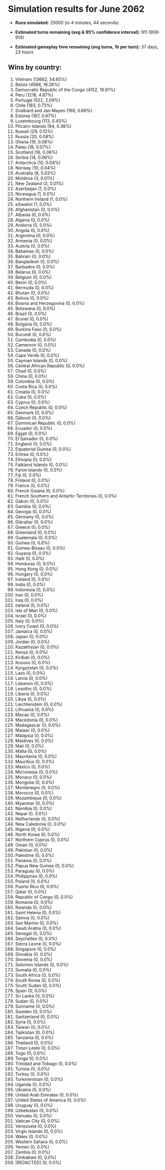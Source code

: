 # Simulation results for June 2062

* **Runs simulated:** 25000 (in 4 minutes, 44 seconds)

* **Estimated turns remaining (avg & 95% confidence interval):** 911 (908-914)

* **Estimated gameplay time remaining (avg turns, 1h per turn):** 37 days, 23 hours

## Wins by country:
1. Vietnam (13662, 54.65%)
2. Belize (4566, 18.26%)
3. Democratic Republic of the Congo (4152, 16.61%)
4. Peru (1218, 4.87%)
5. Portugal (522, 2.09%)
6. Chile (183, 0.73%)
7. Svalbard and Jan Mayen (169, 0.68%)
8. Estonia (167, 0.67%)
9. Luxembourg (113, 0.45%)
10. Pitcairn Islands (94, 0.38%)
11. Kuwait (29, 0.12%)
12. Russia (20, 0.08%)
13. Ghana (19, 0.08%)
14. Palau (18, 0.07%)
15. Scotland (16, 0.06%)
16. Serbia (14, 0.06%)
17. Antarctica (10, 0.04%)
18. Norway (10, 0.04%)
19. Australia (8, 0.03%)
20. Moldova (3, 0.01%)
21. New Zealand (3, 0.01%)
22. Azerbaijan (1, 0.0%)
23. Nicaragua (1, 0.0%)
24. Northern Ireland (1, 0.0%)
25. eSwatini (1, 0.0%)
26. Afghanistan (0, 0.0%)
27. Albania (0, 0.0%)
28. Algeria (0, 0.0%)
29. Andorra (0, 0.0%)
30. Angola (0, 0.0%)
31. Argentina (0, 0.0%)
32. Armenia (0, 0.0%)
33. Austria (0, 0.0%)
34. Bahamas (0, 0.0%)
35. Bahrain (0, 0.0%)
36. Bangladesh (0, 0.0%)
37. Barbados (0, 0.0%)
38. Belarus (0, 0.0%)
39. Belgium (0, 0.0%)
40. Benin (0, 0.0%)
41. Bermuda (0, 0.0%)
42. Bhutan (0, 0.0%)
43. Bolivia (0, 0.0%)
44. Bosnia and Herzegovina (0, 0.0%)
45. Botswana (0, 0.0%)
46. Brazil (0, 0.0%)
47. Brunei (0, 0.0%)
48. Bulgaria (0, 0.0%)
49. Burkina Faso (0, 0.0%)
50. Burundi (0, 0.0%)
51. Cambodia (0, 0.0%)
52. Cameroon (0, 0.0%)
53. Canada (0, 0.0%)
54. Cape Verde (0, 0.0%)
55. Cayman Islands (0, 0.0%)
56. Central African Republic (0, 0.0%)
57. Chad (0, 0.0%)
58. China (0, 0.0%)
59. Colombia (0, 0.0%)
60. Costa Rica (0, 0.0%)
61. Croatia (0, 0.0%)
62. Cuba (0, 0.0%)
63. Cyprus (0, 0.0%)
64. Czech Republic (0, 0.0%)
65. Denmark (0, 0.0%)
66. Djibouti (0, 0.0%)
67. Dominican Republic (0, 0.0%)
68. Ecuador (0, 0.0%)
69. Egypt (0, 0.0%)
70. El Salvador (0, 0.0%)
71. England (0, 0.0%)
72. Equatorial Guinea (0, 0.0%)
73. Eritrea (0, 0.0%)
74. Ethiopia (0, 0.0%)
75. Falkland Islands (0, 0.0%)
76. Faroe Islands (0, 0.0%)
77. Fiji (0, 0.0%)
78. Finland (0, 0.0%)
79. France (0, 0.0%)
80. French Guiana (0, 0.0%)
81. French Southern and Antartic Territories (0, 0.0%)
82. Gabon (0, 0.0%)
83. Gambia (0, 0.0%)
84. Georgia (0, 0.0%)
85. Germany (0, 0.0%)
86. Gibraltar (0, 0.0%)
87. Greece (0, 0.0%)
88. Greenland (0, 0.0%)
89. Guatemala (0, 0.0%)
90. Guinea (0, 0.0%)
91. Guinea-Bissau (0, 0.0%)
92. Guyana (0, 0.0%)
93. Haiti (0, 0.0%)
94. Honduras (0, 0.0%)
95. Hong Kong (0, 0.0%)
96. Hungary (0, 0.0%)
97. Iceland (0, 0.0%)
98. India (0, 0.0%)
99. Indonesia (0, 0.0%)
100. Iran (0, 0.0%)
101. Iraq (0, 0.0%)
102. Ireland (0, 0.0%)
103. Isle of Man (0, 0.0%)
104. Israel (0, 0.0%)
105. Italy (0, 0.0%)
106. Ivory Coast (0, 0.0%)
107. Jamaica (0, 0.0%)
108. Japan (0, 0.0%)
109. Jordan (0, 0.0%)
110. Kazakhstan (0, 0.0%)
111. Kenya (0, 0.0%)
112. Kiribati (0, 0.0%)
113. Kosovo (0, 0.0%)
114. Kyrgyzstan (0, 0.0%)
115. Laos (0, 0.0%)
116. Latvia (0, 0.0%)
117. Lebanon (0, 0.0%)
118. Lesotho (0, 0.0%)
119. Liberia (0, 0.0%)
120. Libya (0, 0.0%)
121. Liechtenstein (0, 0.0%)
122. Lithuania (0, 0.0%)
123. Macao (0, 0.0%)
124. Macedonia (0, 0.0%)
125. Madagascar (0, 0.0%)
126. Malawi (0, 0.0%)
127. Malaysia (0, 0.0%)
128. Maldives (0, 0.0%)
129. Mali (0, 0.0%)
130. Malta (0, 0.0%)
131. Mauritania (0, 0.0%)
132. Mauritius (0, 0.0%)
133. Mexico (0, 0.0%)
134. Micronesia (0, 0.0%)
135. Monaco (0, 0.0%)
136. Mongolia (0, 0.0%)
137. Montenegro (0, 0.0%)
138. Morocco (0, 0.0%)
139. Mozambique (0, 0.0%)
140. Myanmar (0, 0.0%)
141. Namibia (0, 0.0%)
142. Nepal (0, 0.0%)
143. Netherlands (0, 0.0%)
144. New Caledonia (0, 0.0%)
145. Nigeria (0, 0.0%)
146. North Korea (0, 0.0%)
147. Northern Cyprus (0, 0.0%)
148. Oman (0, 0.0%)
149. Pakistan (0, 0.0%)
150. Palestine (0, 0.0%)
151. Panama (0, 0.0%)
152. Papua New Guinea (0, 0.0%)
153. Paraguay (0, 0.0%)
154. Philippines (0, 0.0%)
155. Poland (0, 0.0%)
156. Puerto Rico (0, 0.0%)
157. Qatar (0, 0.0%)
158. Republic of Congo (0, 0.0%)
159. Romania (0, 0.0%)
160. Rwanda (0, 0.0%)
161. Saint Helena (0, 0.0%)
162. Samoa (0, 0.0%)
163. San Marino (0, 0.0%)
164. Saudi Arabia (0, 0.0%)
165. Senegal (0, 0.0%)
166. Seychelles (0, 0.0%)
167. Sierra Leone (0, 0.0%)
168. Singapore (0, 0.0%)
169. Slovakia (0, 0.0%)
170. Slovenia (0, 0.0%)
171. Solomon Islands (0, 0.0%)
172. Somalia (0, 0.0%)
173. South Africa (0, 0.0%)
174. South Korea (0, 0.0%)
175. South Sudan (0, 0.0%)
176. Spain (0, 0.0%)
177. Sri Lanka (0, 0.0%)
178. Sudan (0, 0.0%)
179. Suriname (0, 0.0%)
180. Sweden (0, 0.0%)
181. Switzerland (0, 0.0%)
182. Syria (0, 0.0%)
183. Taiwan (0, 0.0%)
184. Tajikistan (0, 0.0%)
185. Tanzania (0, 0.0%)
186. Thailand (0, 0.0%)
187. Timor-Leste (0, 0.0%)
188. Togo (0, 0.0%)
189. Tonga (0, 0.0%)
190. Trinidad and Tobago (0, 0.0%)
191. Tunisia (0, 0.0%)
192. Turkey (0, 0.0%)
193. Turkmenistan (0, 0.0%)
194. Uganda (0, 0.0%)
195. Ukraine (0, 0.0%)
196. United Arab Emirates (0, 0.0%)
197. United States of America (0, 0.0%)
198. Uruguay (0, 0.0%)
199. Uzbekistan (0, 0.0%)
200. Vanuatu (0, 0.0%)
201. Vatican City (0, 0.0%)
202. Venezuela (0, 0.0%)
203. Virgin Islands (0, 0.0%)
204. Wales (0, 0.0%)
205. Western Sahara (0, 0.0%)
206. Yemen (0, 0.0%)
207. Zambia (0, 0.0%)
208. Zimbabwe (0, 0.0%)
209. [REDACTED] (0, 0.0%)
